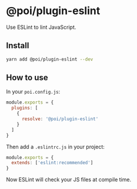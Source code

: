 # @poi/plugin-eslint

Use ESLint to lint JavaScript.

## Install

```bash
yarn add @poi/plugin-eslint --dev
```

## How to use

In your `poi.config.js`:

```js
module.exports = {
  plugins: [
    {
      resolve: '@poi/plugin-eslint'
    }
  ]
}
```

Then add a `.eslintrc.js` in your project:

```js
module.exports = {
  extends: ['eslint:recommended']
}
```

Now ESLint will check your JS files at compile time.
